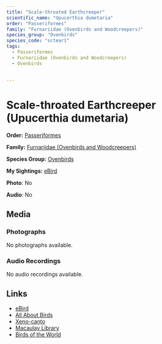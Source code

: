```yaml
---
title: "Scale-throated Earthcreeper"
scientific_name: "Upucerthia dumetaria"
order: "Passeriformes"
family: "Furnariidae (Ovenbirds and Woodcreepers)"
species_group: "Ovenbirds"
species_code: "sctear1"
tags: 
  - Passeriformes
  - Furnariidae (Ovenbirds and Woodcreepers)
  - Ovenbirds
  
  
---
```


# Scale-throated Earthcreeper (Upucerthia dumetaria)

**Order:** [Passeriformes](/tags/passeriformes)

**Family:** [Furnariidae (Ovenbirds and Woodcreepers)](/tags/furnariidae-ovenbirds-and-woodcreepers)

**Species Group:** [Ovenbirds](/tags/ovenbirds)

**My Sightings:** [eBird](https://ebird.org/lifelist?r=world&time=life&spp=sctear1)

**Photo**: No 

**Audio**: No

## Media
### Photographs
No photographs available.

### Audio Recordings
No audio recordings available.

## Links
* [eBird](https://ebird.org/species/sctear1) 
* [All About Birds](https://www.allaboutbirds.org/guide/sctear1) 
* [Xeno-canto](https://www.xeno-canto.org/species/upucerthia-dumetaria) 
* [Macaulay Library](https://search.macaulaylibrary.org/catalog?taxonCode=sctear1&sort=rating_rank_desc)
* [Birds of the World](https://birdsoftheworld.org/bow/species/sctear1)
